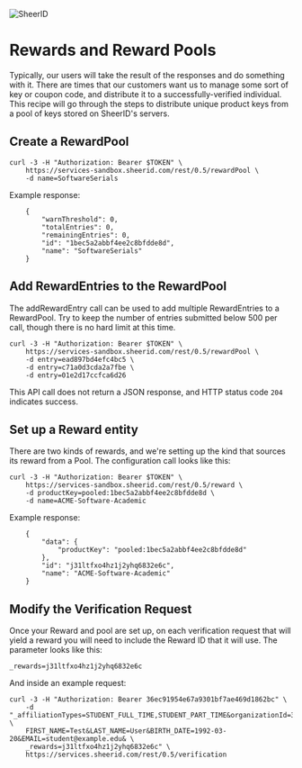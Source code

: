 ![SheerID](http://developer.sheerid.com/common/img/sheerid-logo-small.png)

Rewards and Reward Pools
========================

Typically, our users will take the result of the responses and do something with it. There are times that our customers want us to manage some sort of key or coupon code, and distribute it to a successfully-verified individual. This recipe will go through the steps to distribute unique product keys from a pool of keys stored on SheerID's servers.

Create a RewardPool
-------------------

    curl -3 -H "Authorization: Bearer $TOKEN" \
        https://services-sandbox.sheerid.com/rest/0.5/rewardPool \
        -d name=SoftwareSerials

Example response:

        {
            "warnThreshold": 0, 
            "totalEntries": 0, 
            "remainingEntries": 0, 
            "id": "1bec5a2abbf4ee2c8bfdde8d", 
            "name": "SoftwareSerials"
        }

Add RewardEntries to the RewardPool
-----------------------------------

The addRewardEntry call can be used to add multiple RewardEntries to a RewardPool. Try to keep the number of entries submitted below 500 per call, though there is no hard limit at this time.

    curl -3 -H "Authorization: Bearer $TOKEN" \
        https://services-sandbox.sheerid.com/rest/0.5/rewardPool \
        -d entry=ead897bd4efc4bc5 \
        -d entry=c71a0d3cda2a7fbe \
        -d entry=01e2d17ccfca6d26

This API call does not return a JSON response, and HTTP status code `204` indicates success.

Set up a Reward entity
----------------------

There are two kinds of rewards, and we're setting up the kind that sources its reward from a Pool. The configuration call looks like this:


    curl -3 -H "Authorization: Bearer $TOKEN" \
        https://services-sandbox.sheerid.com/rest/0.5/reward \
        -d productKey=pooled:1bec5a2abbf4ee2c8bfdde8d \
        -d name=ACME-Software-Academic

Example response:

        {
            "data": {
                "productKey": "pooled:1bec5a2abbf4ee2c8bfdde8d"
            }, 
            "id": "j31ltfxo4hz1j2yhq6832e6c", 
            "name": "ACME-Software-Academic"
        }

Modify the Verification Request
-------------------------------

Once your Reward and pool are set up, on each verification request that will yield a reward you will need to include the Reward ID that it will use. The parameter looks like this:

`_rewards=j31ltfxo4hz1j2yhq6832e6c`

And inside an example request:

    curl -3 -H "Authorization: Bearer 36ec91954e67a9301bf7ae469d1862bc" \
        -d "_affiliationTypes=STUDENT_FULL_TIME,STUDENT_PART_TIME&organizationId=3425& \
        FIRST_NAME=Test&LAST_NAME=User&BIRTH_DATE=1992-03-20&EMAIL=student@example.edu& \
        _rewards=j31ltfxo4hz1j2yhq6832e6c" \
        https://services.sheerid.com/rest/0.5/verification
